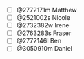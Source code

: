 - [ ] @2772171m Matthew
- [ ] @2521002s Nicole
- [ ] @2732382w Irene
- [ ] @2763283s Fraser
- [ ] @2772146I Ben
- [ ] @3050910m Daniel
